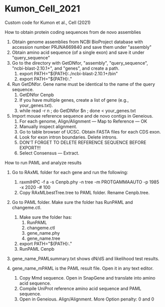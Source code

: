 # Kumon_Cell_2021
Custom code for Kumon et al., Cell (2021)

How to obtain protein coding sequences from de novo assemblies
1. Obtain genome assemblies from NCBI BioProject database with accession number PRJNA669840 and save them under "assembly"
2. Obtain amino acid sequence (of a single exon) and save it under "query_sequence"
3. Go to the directory with GetDNfor, "assembly", "query_sequence", "ncbi-blast-2.10.1+", and "genes", and create a path.
	1. export PATH="${PATH}:./ncbi-blast-2.10.1+/bin"
	2. export PATH="${PATH}:."
4. Run GetDNfor. Gene name must be identical to the name of the query sequence.
	1. GetDNfor Cenpb
	2. If you have multiple genes, create a list of gene (e.g., your_genes.txt). 
	3. while read -r n ; do GetDNfor $n ; done < your_genes.txt
5. Import mouse reference sequence and de novo contigs in Geneious.
	1. For each genome, Align/Alignment — Map to Reference — OK
	2. Manually inspect alignment. 
	3. Go to table browser of UCSC. Obtain FASTA files for each CDS exon.
	4. Look for exon intron boundaries. Delete introns.
	5. DON'T FORGET TO DELETE REFERENCE SEQUENCE BEFORE EXPORT!!!
	6. Select Consensus — Extract.

How to run PAML and analyze results
1. Go to RAxML folder for each gene and run the following:
	1. raxmlHPC -f a -s Cenpb.phy -n tree -m PROTGAMMAAUTO -p 1985 -x 2020 -# 100 
	2. Copy RAxMLbestTree.tree to PAML folder. Rename Cenpb.tree. 

2. Go to PAML folder. Make sure the folder has RunPAML and changeme.ctl.
	1. Make sure the folder has:
		1. RunPAML
		2. changeme.ctl
		3. gene_name.phy
		4. gene_name.tree
	2. export PATH="${PATH}:."
	3. RunPAML Cenpb
3. gene_name_PAMLsummary.txt shows dN/dS and likelihood test results.
4. gene_name_mPAML is the PAML result file. Open it in any text editor. 
	1. Copy Mmd sequence. Open in SnapGene and translate into amino acid sequence.
	2. Compile UniProt reference amino acid sequence and PAML sequence.
	3. Open in Geneious. Align/Alignment. More Option penalty: 0 and 0
